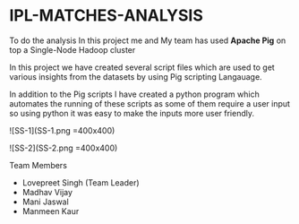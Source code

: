 # IPL-MATCHES-ANALYSIS

To do the analysis In this project me and My team has used **Apache Pig** on top a Single-Node Hadoop cluster

In this project we have created several script files which are used to get various insights from the datasets by using Pig scripting Langauage.

In addition to the Pig scripts I have created a python program which automates the running of these scripts as some of them require a user input so using python it was easy to make the inputs more user friendly.

![SS-1](SS-1.png =400x400)

![SS-2](SS-2.png =400x400)




Team Members

* Lovepreet Singh (Team Leader)
* Madhav Vijay
* Mani Jaswal
* Manmeen Kaur
